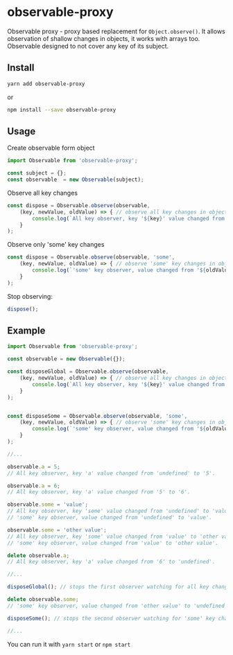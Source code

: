 # observable-proxy

Observable proxy - proxy based replacement for `Object.observe()`. It allows observation of shallow changes in objects,
it works with arrays too. Observable designed to not cover any key of its subject.

## Install

```bash
yarn add observable-proxy
```

or 

```bash
npm install --save observable-proxy
```

## Usage

Create observable form object
```js
import Observable from 'observable-proxy';

const subject = {};
const observable  = new Observable(subject);
```

Observe all key changes
```js
const dispose = Observable.observe(observable,
    (key, newValue, oldValue) => { // observe all key changes in object
        console.log(`All key observer, key '${key}' value changed from '${oldValue}' to '${newValue}'.`);
    }
);
```

Observe only 'some' key changes
```js
const dispose = Observable.observe(observable, 'some',
    (key, newValue, oldValue) => { // observe 'some' key changes in object
        console.log(`'some' key observer, value changed from '${oldValue}' to '${newValue}'.`);
    }
);
```

Stop observing:
```js
dispose();
```


## Example
```js
import Observable from 'observable-proxy';

const observable = new Observable({});

const disposeGlobal = Observable.observe(observable,
    (key, newValue, oldValue) => { // observe all key changes in object
        console.log(`All key observer, key '${key}' value changed from '${oldValue}' to '${newValue}'.`);
    }
);


const disposeSome = Observable.observe(observable, 'some',
    (key, newValue, oldValue) => { // observe 'some' key changes in object
        console.log(`'some' key observer, value changed from '${oldValue}' to '${newValue}'.`);
    }
);

//...

observable.a = 5;
// All key observer, key 'a' value changed from 'undefined' to '5'.

observable.a = 6;
// All key observer, key 'a' value changed from '5' to '6'.

observable.some = 'value';
// All key observer, key 'some' value changed from 'undefined' to 'value'.
// 'some' key observer, value changed from 'undefined' to 'value'.

observable.some = 'other value';
// All key observer, key 'some' value changed from 'value' to 'other value'.
// 'some' key observer, value changed from 'value' to 'other value'.

delete observable.a;
// All key observer, key 'a' value changed from '6' to 'undefined'.

//...

disposeGlobal(); // stops the first observer watching for all key changes

delete observable.some;
// 'some' key observer, value changed from 'other value' to 'undefined'.

disposeSome(); // stops the second observer watching for 'some' key changes

//...

```

You can run it with `yarn start` or `npm start`

